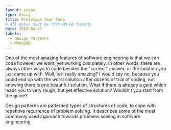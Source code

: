 ```yaml
---
layout: essay
type: essay
title: Prototype Your Code
# All dates must be YYYY-MM-DD format!
date: 2019-04-27
labels:
  - Design Patterns
  - MongoDB
---
```


One of the most amazing features of software engineering is that we can code however we want, yet working completely. In other words, there are always other ways to code besides the "correct" answer, or the solution you just came up with. Well, is it really amazing? I would say no, because you could end up with the worst solution after dozens of trial of coding, not knowing there is one beautiful solution. What if there is already a guid which leads you to very rough, but yet effective solution? Wouldn't you start from the guide?

Design patterns are patterned types of structures of code, to cope with repetitive recurrence of problem solving. It describes some of the most commonly used approach towards problems solving in software engineering.  